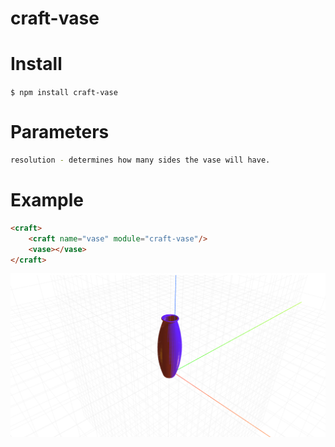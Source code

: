# craft-vase

# Install
`$ npm install craft-vase`

# Parameters
```sh
resolution - determines how many sides the vase will have.
```

# Example
```html
<craft>
	<craft name="vase" module="craft-vase"/>
	<vase></vase>
</craft>
```

![example](example.png)